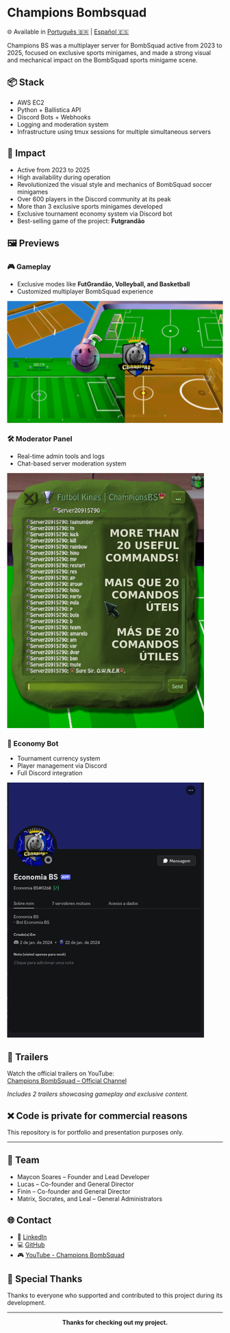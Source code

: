 # Champions Bombsquad

🌐 Available in [Português 🇧🇷](./README.pt-br.md) | [Español 🇪🇸](./README.es.md)

Champions BS was a multiplayer server for BombSquad active from 2023 to 2025, focused on exclusive sports minigames, and made a strong visual and mechanical impact on the BombSquad sports minigame scene.

## 📦 Stack
- AWS EC2  
- Python + Ballistica API  
- Discord Bots + Webhooks  
- Logging and moderation system  
- Infrastructure using tmux sessions for multiple simultaneous servers  

## 🧠 Impact
- Active from 2023 to 2025  
- High availability during operation  
- Revolutionized the visual style and mechanics of BombSquad soccer minigames  
- Over 600 players in the Discord community at its peak  
- More than 3 exclusive sports minigames developed  
- Exclusive tournament economy system via Discord bot  
- Best-selling game of the project: **Futgrandão**

## 🖼️ Previews

### 🎮 Gameplay
- Exclusive modes like **FutGrandão, Volleyball, and Basketball**  
- Customized multiplayer BombSquad experience

![gameplay](assets/gameplay.jpg)

### 🛠️ Moderator Panel
- Real-time admin tools and logs  
- Chat-based server moderation system

![chat-admin](assets/chat-admin.jpg)

### 🤖 Economy Bot
- Tournament currency system  
- Player management via Discord  
- Full Discord integration

![discord-bot](assets/discord-bot.jpg)

## 🎥 Trailers

Watch the official trailers on YouTube:  
[Champions BombSquad – Official Channel](https://www.youtube.com/@ChampionsBombSquad)  

*Includes 2 trailers showcasing gameplay and exclusive content.*

## ❌ Code is private for commercial reasons  
This repository is for portfolio and presentation purposes only.

---

## 👥 Team

- Maycon Soares – Founder and Lead Developer  
- Lucas – Co-founder and General Director  
- Finin – Co-founder and General Director  
- Matrix, Socrates, and Leal – General Administrators  

## 🌐 Contact
- 🧠 [LinkedIn](https://linkedin.com/in/devmaycon/)  
- 💻 [GitHub](https://github.com/devmaycon/)  
- 🎮 [YouTube - Champions BombSquad](https://www.youtube.com/@ChampionsBombSquad)

## 🤝 Special Thanks
Thanks to everyone who supported and contributed to this project during its development.

---

<p align=center><b>Thanks for checking out my project.</b></p>
